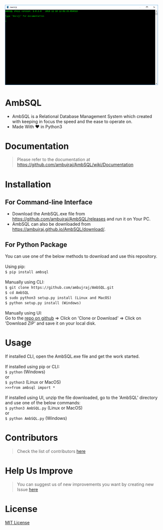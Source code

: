 ![ambsql](images/Screenshot.PNG)
<br>
# AmbSQL
* AmbSQL is a Relational Database Management System which created with keeping in focus the speed and the ease to operate on.
* Made With &#x2764; in Python3

# Documentation
> Please refer to the documentation at https://github.com/ambujraj/AmbSQL/wiki/Documentation

# Installation
## For Command-line Interface
* Download the AmbSQL.exe file from https://github.com/ambujraj/AmbSQL/releases and run it on Your PC.<br>
* AmbSQL can also be downloaded from https://ambujraj.github.io/AmbSQL/download/.

## For Python Package
You can use one of the below methods to download and use this repository.<br><br>
Using pip:<br>
`$ pip install ambsql`<br><br>
Manually using CLI:<br>
`$ git clone https://github.com/ambujraj/AmbSQL.git`<br>
`$ cd AmbSQL`<br>
`$ sudo python3 setup.py install (Linux and MacOS)`<br>
`$ python setup.py install (Windows)`<br><br>
Manually using UI:<br>
Go to the [repo on github](https://github.com/ambujraj/AmbSQL) => Click on 'Clone or Download' => Click on 'Download ZIP' and save it on your local disk.

# Usage
If installed CLI, open the AmbSQL.exe file and get the work started.<br><br>
If installed using pip or CLI:<br>
`$ python` (Windows)
<br>or<br>
`$ python3` (Linux or MacOS)<br>
`>>>from ambsql import *`<br><br>
If installed using UI, unzip the file downloaded, go to the 'AmbSQL' directory and use one of the below commands:<br>
`$ python3 AmbSQL.py` (Linux or MacOS)
<br>or<br>
`$ python AmbSQL.py` (Windows)

# Contributors
> Check the list of contributors [here](https://github.com/ambujraj/AmbSQL/blob/master/CREDITS)

# Help Us Improve
> You can suggest us of new improvements you want by creating new Issue [here](https://github.com/ambujraj/AmbSQL/issues)

# License
[MIT License](https://github.com/ambujraj/AmbSQL/blob/master/LICENSE)
